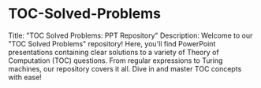 # TOC-Solved-Problems
Title: "TOC Solved Problems: PPT Repository"  Description: Welcome to our "TOC Solved Problems" repository! Here, you'll find PowerPoint presentations containing clear solutions to a variety of Theory of Computation (TOC) questions. From regular expressions to Turing machines, our repository covers it all. Dive in and master TOC concepts with ease!
